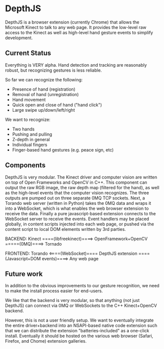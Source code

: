 DepthJS
=======
DepthJS is a browser extension (currently Chrome) that allows the Microsoft Kinect to talk to any web page. It provides the low-level raw access to the Kinect as well as high-level hand gesture events to simplify development.

Current Status
--------------
Everything is VERY alpha. Hand detection and tracking are reasonably robust, but recognizing gestures is less reliable.

So far we can recognize the following:

- Presence of hand (registration)
- Removal of hand (unregistration)
- Hand movement
- Quick open and close of hand ("hand click")
- Large swipe up/down/left/right

We want to recognize:

- Two hands
- Pushing and pulling
- Z-depth in general
- Individual fingers
- Finger-based hand gestures (e.g. peace sign, etc)

Components
----------
DepthJS is very modular. The Kinect driver and computer vision are written on top of Open Frameworks and OpenCV in C++. This component can output the raw RGB image, the raw depth map (filtered for the hand), as well as the high-level events that the computer vision recognizes. The three outputs are pumped out on three separate 0MQ TCP sockets. Next, a Torando web server (written in Python) takes the 0MQ data and wraps it into a WebSocket, which is what enables the web browser extension to receive the data. Finally a pure javascript-based extension connects to the WebSocket server to receive the events. Event handlers may be placed globally, in content scripts injected into each web page, or pushed via the content script to local DOM elements written by 3rd parties.


BACKEND:
Kinect ====(libfreekinect)====> OpenFramework+OpenCV =====(0MQ)====> Tornado

FRONTEND:
Torando <====(WebSocket)==== DepthJS extension ====(Javascript+DOM events)====> Any web page

Future work
-----------
In addition to the obvious improvements to our gesture recognition, we need to make the install process easier for end-users.

We like that the backend is very modular, so that anything (not just DepthJS) can connect via 0MQ or WebSockets to the C++ Kinect+OpenCV backend.

However, this is not a user friendly setup. We want to eventually integrate the entire driver+backend into an NSAPI-based native code extension such that we can distribute the extension "batteries-included" as a one-click install. Eventually it should be hosted on the various web browser (Safari, Firefox, and Chome) extension galleries.